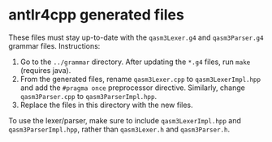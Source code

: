 # antlr4cpp generated files

These files must stay up-to-date with the `qasm3Lexer.g4` and `qasm3Parser.g4` grammar files. Instructions:

1. Go to the `../grammar` directory. After updating the `*.g4` files, run `make` (requires java).
2. From the generated files, rename `qasm3Lexer.cpp` to `qasm3LexerImpl.hpp` and add the `#pragma once` preprocessor directive. Similarly, change `qasm3Parser.cpp` to `qasm3ParserImpl.hpp`.
3. Replace the files in this directory with the new files.

To use the lexer/parser, make sure to include `qasm3LexerImpl.hpp` and `qasm3ParserImpl.hpp`, rather than `qasm3Lexer.h` and `qasm3Parser.h`.
